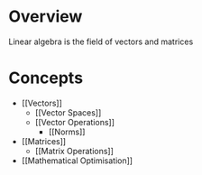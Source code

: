# Overview
Linear algebra is the field of vectors and matrices

# Concepts
- [[Vectors]]
	- [[Vector Spaces]]
	- [[Vector Operations]]
		- [[Norms]]
- [[Matrices]]
	- [[Matrix Operations]]
- [[Mathematical Optimisation]]